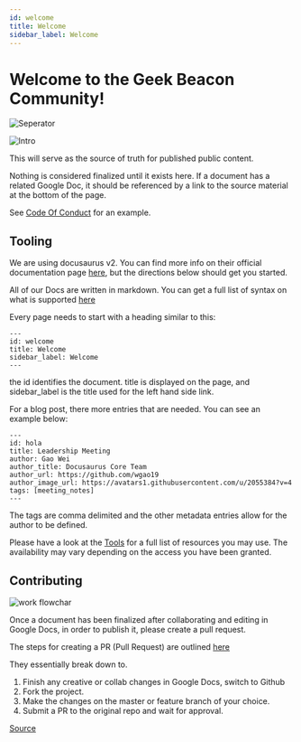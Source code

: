 ```yaml
---
id: welcome
title: Welcome
sidebar_label: Welcome
---
```

# Welcome to the Geek Beacon Community!

![Seperator](/img/shared/separators.png)



![Intro](/img/intro/docs-flowchart.png)


This will serve as the source of truth for published public content.

Nothing is considered finalized until it exists here. If a document has a related Google Doc, it should be referenced by a link to the source material at the bottom of the page.

See [Code Of Conduct](/docs/community/code_of_conduct) for an example.


## **Tooling**

We are using docusaurus v2. You can find more info on their official documentation page [here](https://v2.docusaurus.io/docs/presets), but the directions below should get you started.

All of our Docs are written in markdown. You can get a full list of syntax on what is supported [here](https://www.markdownguide.org/basic-syntax/)

Every page needs to start with a heading similar to this:

```
---
id: welcome
title: Welcome
sidebar_label: Welcome
---
```

the id identifies the document.  title is displayed on the page, and sidebar_label is the title used for the left hand side link.

For a blog post, there more entries that are needed.  You can see an example below:

```
---
id: hola
title: Leadership Meeting
author: Gao Wei
author_title: Docusaurus Core Team
author_url: https://github.com/wgao19
author_image_url: https://avatars1.githubusercontent.com/u/2055384?v=4
tags: [meeting_notes]
---
```

The tags are comma delimited and the other metadata entries allow for the author to be defined. 


Please have a look at the [Tools](/docs/collaborators/tools) for a full list of resources you may use. The availability may vary depending on the access you have been granted.

## **Contributing**


![work flowchar](/img/intro/work-flowchart.png)


Once a document has been finalized after collaborating and editing in Google Docs, in order to publish it, please create a pull request.

The steps for creating a PR (Pull Request) are outlined [here](https://help.github.com/en/github/collaborating-with-issues-and-pull-requests/creating-a-pull-request)

They essentially break down to.


1. Finish any creative or collab changes in Google Docs, switch to Github
2. Fork the project.
3. Make the changes on the master or feature branch of your choice.
4. Submit a PR to the original repo and wait for approval.


[Source](https://docs.google.com/document/d/1QXvsZU3ZOTcghlR7m2BEzRYoO4skVbeZRocjcperWiI/edit#heading=h.97m43cf2bjlg)